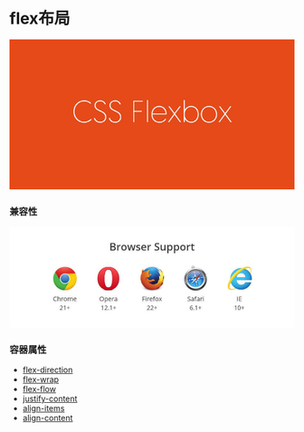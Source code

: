 # flex布局

![](/assets/5a7d00514af1e464221c677c15e8e990.png)

### 兼容性

![](/assets/8712d713c7d0b884a5cb9770efc422b4.jpg)

### 容器属性

* [flex-direction](flex-direction)
* [flex-wrap](flex-wrap)
* [flex-flow](flex-flow)
* [justify-content](justify-content)
* [align-items](align-items)
* [align-content](align-content)
